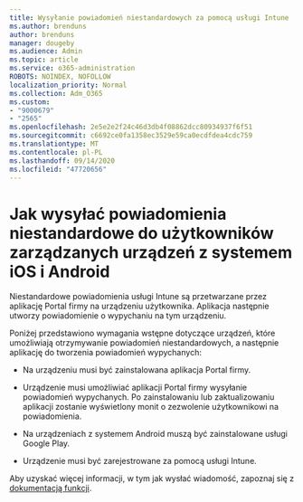```yaml
---
title: Wysyłanie powiadomień niestandardowych za pomocą usługi Intune
ms.author: brenduns
author: brenduns
manager: dougeby
ms.audience: Admin
ms.topic: article
ms.service: o365-administration
ROBOTS: NOINDEX, NOFOLLOW
localization_priority: Normal
ms.collection: Adm_O365
ms.custom:
- "9000679"
- "2565"
ms.openlocfilehash: 2e5e2e2f24c46d3db4f08862dcc80934937f6f51
ms.sourcegitcommit: c6692ce0fa1358ec3529e59ca0ecdfdea4cdc759
ms.translationtype: MT
ms.contentlocale: pl-PL
ms.lasthandoff: 09/14/2020
ms.locfileid: "47720656"
---
```

# <a name="how-to-send-custom-notifications-to-the-users-of-managed-ios-and-android-devices"></a>Jak wysyłać powiadomienia niestandardowe do użytkowników zarządzanych urządzeń z systemem iOS i Android

Niestandardowe powiadomienia usługi Intune są przetwarzane przez aplikację Portal firmy na urządzeniu użytkownika. Aplikacja następnie utworzy powiadomienie o wypychaniu na tym urządzeniu.

Poniżej przedstawiono wymagania wstępne dotyczące urządzeń, które umożliwiają otrzymywanie powiadomień niestandardowych, a następnie aplikację do tworzenia powiadomień wypychanych:

- Na urządzeniu musi być zainstalowana aplikacja Portal firmy.  

- Urządzenie musi umożliwiać aplikacji Portal firmy wysyłanie powiadomień wypychanych. Po zainstalowaniu lub zaktualizowaniu aplikacji zostanie wyświetlony monit o zezwolenie użytkownikowi na powiadomienia.

- Na urządzeniach z systemem Android muszą być zainstalowane usługi Google Play.

- Urządzenie musi być zarejestrowane za pomocą usługi Intune.

Aby uzyskać więcej informacji, w tym jak wysłać wiadomość, zapoznaj się z [dokumentacją funkcji](https://docs.microsoft.com/intune/custom-notifications).
